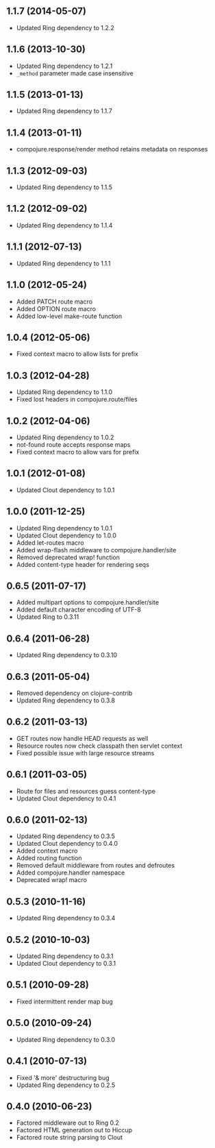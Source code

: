 ## 1.1.7 (2014-05-07)

* Updated Ring dependency to 1.2.2

## 1.1.6 (2013-10-30)

* Updated Ring dependency to 1.2.1
* `_method` parameter made case insensitive

## 1.1.5 (2013-01-13)

* Updated Ring dependency to 1.1.7

## 1.1.4 (2013-01-11)

* compojure.response/render method retains metadata on responses

## 1.1.3 (2012-09-03)

* Updated Ring dependency to 1.1.5

## 1.1.2 (2012-09-02)

* Updated Ring dependency to 1.1.4

## 1.1.1 (2012-07-13)

* Updated Ring dependency to 1.1.1

## 1.1.0 (2012-05-24)

* Added PATCH route macro
* Added OPTION route macro
* Added low-level make-route function

## 1.0.4 (2012-05-06)

* Fixed context macro to allow lists for prefix

## 1.0.3 (2012-04-28)

* Updated Ring dependency to 1.1.0
* Fixed lost headers in compojure.route/files

## 1.0.2 (2012-04-06)

* Updated Ring dependency to 1.0.2
* not-found route accepts response maps
* Fixed context macro to allow vars for prefix

## 1.0.1 (2012-01-08)

* Updated Clout dependency to 1.0.1

## 1.0.0 (2011-12-25)

* Updated Ring dependency to 1.0.1
* Updated Clout dependency to 1.0.0
* Added let-routes macro
* Added wrap-flash middleware to compojure.handler/site
* Removed deprecated wrap! function
* Added content-type header for rendering seqs

## 0.6.5 (2011-07-17)

* Added multipart options to compojure.handler/site
* Added default character encoding of UTF-8
* Updated Ring to 0.3.11

## 0.6.4 (2011-06-28)

* Updated Ring dependency to 0.3.10

## 0.6.3 (2011-05-04)

* Removed dependency on clojure-contrib
* Updated Ring dependency to 0.3.8

## 0.6.2 (2011-03-13)

* GET routes now handle HEAD requests as well
* Resource routes now check classpath then servlet context
* Fixed possible issue with large resource streams

## 0.6.1 (2011-03-05)

* Route for files and resources guess content-type
* Updated Clout dependency to 0.4.1

## 0.6.0 (2011-02-13)

* Updated Ring dependency to 0.3.5
* Updated Clout dependency to 0.4.0
* Added context macro
* Added routing function
* Removed default middleware from routes and defroutes
* Added compojure.handler namespace
* Deprecated wrap! macro

## 0.5.3 (2010-11-16)

* Updated Ring dependency to 0.3.4

## 0.5.2 (2010-10-03)

* Updated Ring dependency to 0.3.1
* Updated Clout dependency to 0.3.1

## 0.5.1 (2010-09-28)

* Fixed intermittent render map bug

## 0.5.0 (2010-09-24)

* Updated Ring dependency to 0.3.0

## 0.4.1 (2010-07-13)

* Fixed '& more' destructuring bug
* Updated Ring dependency to 0.2.5

## 0.4.0 (2010-06-23)

* Factored middleware out to Ring 0.2
* Factored HTML generation out to Hiccup
* Factored route string parsing to Clout
